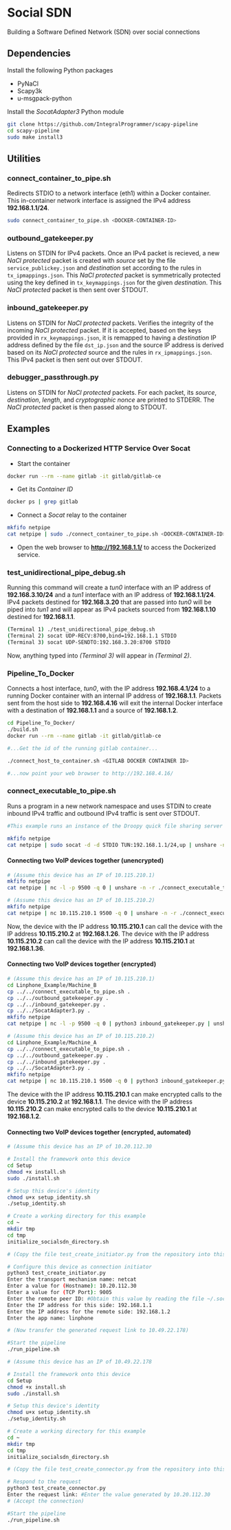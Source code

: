 # Social SDN
Building a Software Defined Network (SDN) over social connections

## Dependencies

Install the following Python packages

- PyNaCl
- Scapy3k
- u-msgpack-python

Install the *SocatAdapter3* Python module

```bash
git clone https://github.com/IntegralProgrammer/scapy-pipeline
cd scapy-pipeline
sudo make install3
```

## Utilities

### connect_container_to_pipe.sh

Redirects STDIO to a network interface (eth1) within a Docker container.
This in-container network interface is assigned the IPv4
address **192.168.1.1/24**.

```bash
sudo connect_container_to_pipe.sh <DOCKER-CONTAINER-ID>
```

### outbound_gatekeeper.py

Listens on STDIN for IPv4 packets. Once an IPv4 packet is recieved, a
new *NaCl protected* packet is created with *source* set by the file
`service_publickey.json` and *destination* set according to the rules
in `tx_ipmappings.json`. This *NaCl protected* packet is symmetrically
protected using the key defined in `tx_keymappings.json` for the given
*destination*. This *NaCl protected* packet is then sent over STDOUT.

### inbound_gatekeeper.py

Listens on STDIN for *NaCl protected* packets. Verifies the integrity
of the incoming *NaCl protected* packet. If it is accepted, based on
the keys provided in `rx_keymappings.json`, it is remapped to having a
*destination* IP address defined by the file `dst_ip.json` and the
source IP address is derived based on its *NaCl protected* source and
the rules in `rx_ipmappings.json`. This IPv4 packet is then sent out
over STDOUT.

### debugger_passthrough.py

Listens on STDIN for *NaCl protected* packets. For each packet, its
*source*, *destination*, *length*, and *cryptographic nonce* are printed
to STDERR. The *NaCl protected* packet is then passed along to STDOUT.

## Examples

### Connecting to a Dockerized HTTP Service Over Socat

- Start the container

```bash
docker run --rm --name gitlab -it gitlab/gitlab-ce
```

- Get its *Container ID*

```bash
docker ps | grep gitlab
```

- Connect a *Socat* relay to the container

```bash
mkfifo netpipe
cat netpipe | sudo ./connect_container_to_pipe.sh <DOCKER-CONTAINER-ID> | sudo socat -d -d STDIO TUN:192.168.1.2/24,up > netpipe
```

- Open the web browser to **http://192.168.1.1/** to access the Dockerized service.

### test_unidirectional_pipe_debug.sh

Running this command will create a *tun0* interface with an IP address
of **192.168.3.10/24** and a *tun1* interface with an IP address of
**192.168.1.1/24**. IPv4 packets destined for **192.168.3.20** that are
passed into *tun0* will be piped into *tun1* and will appear as IPv4
packets sourced from **192.168.1.10** destined for **192.168.1.1**.

```bash
(Terminal 1) ./test_unidirectional_pipe_debug.sh
(Terminal 2) socat UDP-RECV:8700,bind=192.168.1.1 STDIO
(Terminal 3) socat UDP-SENDTO:192.168.3.20:8700 STDIO
```

Now, anything typed into *(Terminal 3)* will appear in *(Terminal 2)*.

### Pipeline_To_Docker

Connects a host interface, *tun0*, with the IP
address **192.168.4.1/24** to a running Docker container with an
internal IP address of **192.168.1.1**. Packets sent from the host side
to **192.168.4.16** will exit the internal Docker interface with a
destination of **192.168.1.1** and a source of **192.168.1.2**.

```bash
cd Pipeline_To_Docker/
./build.sh
docker run --rm --name gitlab -it gitlab/gitlab-ce

#...Get the id of the running gitlab container...

./connect_host_to_container.sh <GITLAB DOCKER CONTAINER ID>

#...now point your web browser to http://192.168.4.16/
```

### connect_executable_to_pipe.sh

Runs a program in a new network namespace and uses STDIN to create
inbound IPv4 traffic and outbound IPv4 traffic is sent over STDOUT.

```bash
#This example runs an instance of the Droopy quick file sharing server

mkfifo netpipe
cat netpipe | sudo socat -d -d STDIO TUN:192.168.1.1/24,up | unshare -n -r ./connect_executable_to_pipe.sh droopy 192.168.1.48/24 > netpipe
```

#### Connecting two VoIP devices together (unencrypted)

```bash
# (Assume this device has an IP of 10.115.210.1)
mkfifo netpipe
cat netpipe | nc -l -p 9500 -q 0 | unshare -n -r ./connect_executable_to_pipe.sh linphone 192.168.1.36/24 > netpipe
```

```bash
# (Assume this device has an IP of 10.115.210.2)
mkfifo netpipe
cat netpipe | nc 10.115.210.1 9500 -q 0 | unshare -n -r ./connect_executable_to_pipe.sh linphone 192.168.1.26/24 > netpipe
```

Now, the device with the IP address **10.115.210.1** can call the device
with the IP address **10.115.210.2** at **192.168.1.26**. The device
with the IP address **10.115.210.2** can call the device with the IP
address **10.115.210.1** at **192.168.1.36**.

#### Connecting two VoIP devices together (encrypted)

```bash
# (Assume this device has an IP of 10.115.210.1)
cd Linphone_Example/Machine_B
cp ../../connect_executable_to_pipe.sh .
cp ../../outbound_gatekeeper.py .
cp ../../inbound_gatekeeper.py .
cp ../../SocatAdapter3.py .
mkfifo netpipe
cat netpipe | nc -l -p 9500 -q 0 | python3 inbound_gatekeeper.py | unshare -n -r ./connect_executable_to_pipe.sh linphone 192.168.1.2/24 | python3 outbound_gatekeeper.py > netpipe
```

```bash
# (Assume this device has an IP of 10.115.210.2)
cd Linphone_Example/Machine_A
cp ../../connect_executable_to_pipe.sh .
cp ../../outbound_gatekeeper.py .
cp ../../inbound_gatekeeper.py .
cp ../../SocatAdapter3.py .
mkfifo netpipe
cat netpipe | nc 10.115.210.1 9500 -q 0 | python3 inbound_gatekeeper.py | unshare -n -r ./connect_executable_to_pipe.sh linphone 192.168.1.1/24 | python3 outbound_gatekeeper.py > netpipe
```

The device with the IP address **10.115.210.1** can make encrypted calls
to the device **10.115.210.2** at **192.168.1.1**. The device with the
IP address **10.115.210.2** can make encrypted calls to the device
**10.115.210.1** at **192.168.1.2**.

#### Connecting two VoIP devices together (encrypted, automated)

```bash
# (Assume this device has an IP of 10.20.112.30

# Install the framework onto this device
cd Setup
chmod +x install.sh
sudo ./install.sh

# Setup this device's identity
chmod u+x setup_identity.sh
./setup_identity.sh

# Create a working directory for this example
cd ~
mkdir tmp
cd tmp
initialize_socialsdn_directory.sh

# (Copy the file test_create_initiator.py from the repository into this directory)

# Configure this device as connection initiator
python3 test_create_initiator.py
Enter the transport mechanism name: netcat
Enter a value for (Hostname): 10.20.112.30
Enter a value for (TCP Port): 9005
Enter the remote peer ID: #Obtain this value by reading the file ~/.socialsdn/pubkey.hex on the 10.49.22.178 machine
Enter the IP address for this side: 192.168.1.1
Enter the IP address for the remote side: 192.168.1.2
Enter the app name: linphone

# (Now transfer the generated request link to 10.49.22.178)

#Start the pipeline
./run_pipeline.sh
```

```bash
# (Assume this device has an IP of 10.49.22.178

# Install the framework onto this device
cd Setup
chmod +x install.sh
sudo ./install.sh

# Setup this device's identity
chmod u+x setup_identity.sh
./setup_identity.sh

# Create a working directory for this example
cd ~
mkdir tmp
cd tmp
initialize_socialsdn_directory.sh

# (Copy the file test_create_connector.py from the repository into this directory)

# Respond to the request
python3 test_create_connector.py
Enter the request link: #Enter the value generated by 10.20.112.30
# (Accept the connection)

#Start the pipeline
./run_pipeline.sh
```
